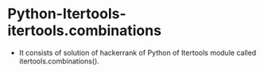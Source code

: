 # Python-Itertools-itertools.combinations
- It consists of solution of hackerrank of Python of Itertools module called itertools.combinations().
